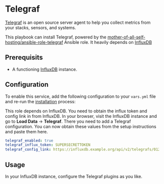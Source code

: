 # Telegraf

[Telegraf](https://www.influxdata.com/) is an open source server agent to help you collect metrics from your stacks, sensors, and systems.

This playbook can install Telegraf, powered by the [mother-of-all-self-hosting/ansible-role-telegraf](https://github.com/mother-of-all-self-hosting/ansible-role-telegraf) Ansible role. It heavily depends on [InfluxDB](influxdb.md)

## Prerequisits

* A functioning [InfluxDB](influxdb.md) instance.

## Configuration

To enable this service, add the following configuration to your `vars.yml` file and re-run the [installation](../installing.md) process:

This role depends on InfluxDB. You need to obtain the influx token and config link in from InfluxDB.
In your browser, visit the InfluxDB instance and go to **Load Data** -> **Telegraf**.
There you need to add a Telegraf configuration. You can now obtain these values from the setup instructions and paste them here.

```yaml
telegraf_enabled: true
telegraf_influx_token: SUPERSECRETTOKEN
telegraf_config_link: https://influxdb.example.org/api/v2/telegrafs/0123456789
```

## Usage

In your InfluxDB instance, configure the Telegraf plugins as you like.

